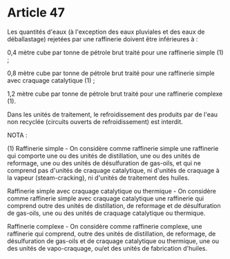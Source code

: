 # Article 47

Les quantités d'eaux (à l'exception des eaux pluviales et des eaux de déballastage) rejetées par une raffinerie doivent être inférieures à :

0,4 mètre cube par tonne de pétrole brut traité pour une raffinerie simple (1) ;

0,8 mètre cube par tonne de pétrole brut traité pour une raffinerie simple avec craquage catalytique (1) ;

1,2 mètre cube par tonne de pétrole brut traité pour une raffinerie complexe (1).

Dans les unités de traitement, le refroidissement des produits par de l'eau non recyclée (circuits ouverts de refroidissement) est interdit.

NOTA :

(1) Raffinerie simple - On considère comme raffinerie simple une raffinerie qui comporte une ou des unités de distillation, une ou des unités de reformage, une ou des unités de désulfuration de gas-oils, et qui ne comprend pas d'unités de craquage catalytique, ni d'unités de craquage à la vapeur (steam-cracking), ni d'unités de traitement des huiles.

Raffinerie simple avec craquage catalytique ou thermique - On considère comme raffinerie simple avec craquage catalytique une raffinerie qui comprend outre des unités de distillation, de reformage et de désulfuration de gas-oils, une ou des unités de craquage catalytique ou thermique.

Raffinerie complexe - On considère comme raffinerie complexe, une raffinerie qui comprend, outre des unités de distillation, de reformage, de désulfuration de gas-oils et de craquage catalytique ou thermique, une ou des unités de vapo-craquage, ou/et des unités de fabrication d'huiles.
